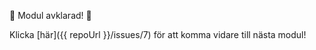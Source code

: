 :tada: Modul avklarad! :tada:

Klicka [här]({{ repoUrl }}/issues/7) för att komma vidare till nästa modul!